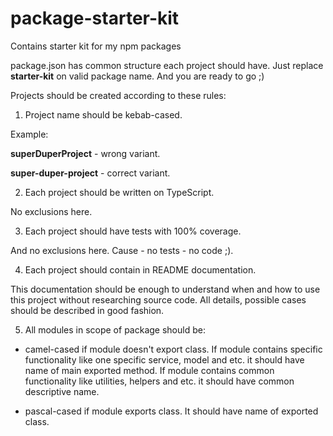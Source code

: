 # package-starter-kit

Contains starter kit for my npm packages

package.json has common structure each project should have. Just replace **starter-kit** on valid package name. And you are ready to go ;)

Projects should be created according to these rules:

1. Project name should be kebab-cased.

Example:

**superDuperProject** - wrong variant.

**super-duper-project** - correct variant.

2. Each project should be written on TypeScript.

No exclusions here.

3. Each project should have tests with 100% coverage.

And no exclusions here. Cause - no tests - no code ;).

4. Each project should contain in README documentation.

This documentation should be enough to understand when and how to use this project
without researching source code. All details, possible cases should be described in good fashion.

5. All modules in scope of package should be:
- camel-cased if module doesn't export class.
  If module contains specific functionality like one specific service, model and etc. it should have name of main exported method.
  If module contains common functionality like utilities, helpers and etc. it should have common descriptive name.

- pascal-cased if module exports class. It should have name of exported class.
